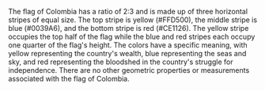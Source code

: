 The flag of Colombia has a ratio of 2:3 and is made up of three horizontal stripes of equal size. The top stripe is yellow (#FFD500), the middle stripe is blue (#0039A6), and the bottom stripe is red (#CE1126). The yellow stripe occupies the top half of the flag while the blue and red stripes each occupy one quarter of the flag's height. The colors have a specific meaning, with yellow representing the country's wealth, blue representing the seas and sky, and red representing the bloodshed in the country's struggle for independence. There are no other geometric properties or measurements associated with the flag of Colombia.